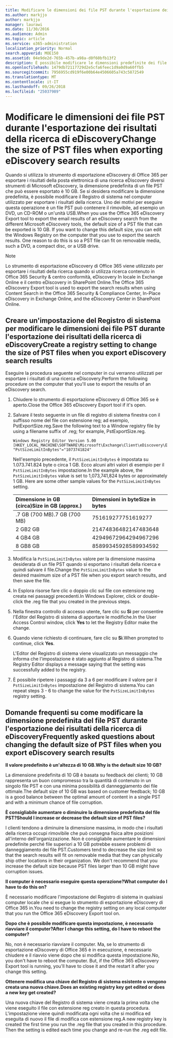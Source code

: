 ```yaml
---
title: Modificare le dimensioni dei file PST durante l'esportazione dei risultati della ricerca di eDiscovery
ms.author: markjjo
author: markjjo
manager: laurawi
ms.date: 11/30/2016
ms.audience: Admin
ms.topic: article
ms.service: o365-administration
localization_priority: Normal
search.appverid: MOE150
ms.assetid: 04e9de2d-765b-457b-a98a-d0f60bfb13f2
description: È possibile modificare le dimensioni predefinite dei file PST file scaricato nel computer quando si esportano i risultati della ricerca eDiscovery.
ms.openlocfilehash: 1479db72117729d2e5cfa6feec1d9a0d9a60ffb5
ms.sourcegitcommit: 7956955cd919f6e00b64e4506605a743c5872549
ms.translationtype: MT
ms.contentlocale: it-IT
ms.lasthandoff: 09/26/2018
ms.locfileid: "25037989"
---
```

# <a name="change-the-size-of-pst-files-when-exporting-ediscovery-search-results"></a><span data-ttu-id="92308-103">Modificare le dimensioni dei file PST durante l'esportazione dei risultati della ricerca di eDiscovery</span><span class="sxs-lookup"><span data-stu-id="92308-103">Change the size of PST files when exporting eDiscovery search results</span></span>

<span data-ttu-id="92308-p101">Quando si utilizza lo strumento di esportazione eDiscovery di Office 365 per esportare i risultati della posta elettronica di una ricerca eDiscovery diversi strumenti di Microsoft eDiscovery, la dimensione predefinita di un file PST che può essere esportato è 10 GB. Se si desidera modificare la dimensione predefinita, è possibile modificare il Registro di sistema nel computer utilizzato per esportare i risultati della ricerca. Uno dei motivi per eseguire questa operazione è un file PST può contenere il rimovibile, ad esempio un DVD, un CD-ROM o un'unità USB.</span><span class="sxs-lookup"><span data-stu-id="92308-p101">When you use the Office 365 eDiscovery Export tool to export the email results of an eDiscovery search from the different Microsoft eDiscovery tools, the default size of a PST file that can be exported is 10 GB. If you want to change this default size, you can edit the Windows Registry on the computer that you use to export the search results. One reason to do this is so a PST file can fit on removable media, such a DVD, a compact disc, or a USB drive.</span></span> 
  
> [!NOTE]
>  <span data-ttu-id="92308-107">Lo strumento di esportazione eDiscovery di Office 365 viene utilizzato per esportare i risultati della ricerca quando si utilizza ricerca contenuto in Office 365 Security &amp; centro conformità, eDiscovery In locale in Exchange Online e il centro eDiscovery in SharePoint Online.</span><span class="sxs-lookup"><span data-stu-id="92308-107">The Office 365 eDiscovery Export tool is used to export the search results when using Content Search in the Office 365 Security &amp; Compliance Center, In-Place eDiscovery in Exchange Online, and the eDiscovery Center in SharePoint Online.</span></span> 
  
## <a name="create-a-registry-setting-to-change-the-size-of-pst-files-when-you-export-ediscovery-search-results"></a><span data-ttu-id="92308-108">Creare un'impostazione del Registro di sistema per modificare le dimensioni dei file PST durante l'esportazione dei risultati della ricerca di eDiscovery</span><span class="sxs-lookup"><span data-stu-id="92308-108">Create a registry setting to change the size of PST files when you export eDiscovery search results</span></span>

<span data-ttu-id="92308-109">Eseguire la procedura seguente nel computer in cui verranno utilizzati per esportare i risultati di una ricerca eDiscovery.</span><span class="sxs-lookup"><span data-stu-id="92308-109">Perform the following procedure on the computer that you'll use to export the results of an eDiscovery search.</span></span>
  
1. <span data-ttu-id="92308-110">Chiudere lo strumento di esportazione eDiscovery di Office 365 se è aperto.</span><span class="sxs-lookup"><span data-stu-id="92308-110">Close the Office 365 eDiscovery Export tool if it's open.</span></span> 
    
2. <span data-ttu-id="92308-111">Salvare il testo seguente in un file di registro di sistema finestra con il suffisso nome del file con estensione reg; ad esempio, PstExportSize.reg.</span><span class="sxs-lookup"><span data-stu-id="92308-111">Save the following text to a Window registry file by using a filename suffix of .reg; for example, PstExportSize.reg.</span></span> 
    
    ```
    Windows Registry Editor Version 5.00
    [HKEY_LOCAL_MACHINE\SOFTWARE\Microsoft\Exchange\Client\eDiscovery\ExportTool]
    "PstSizeLimitInBytes"="1073741824"
    ```

    <span data-ttu-id="92308-p102">Nell'esempio precedente, il `PstSizeLimitInBytes` è impostata su 1.073.741.824 byte o circa 1 GB. Ecco alcuni altri valori di esempio per il `PstSizeLimitInBytes` impostazione.</span><span class="sxs-lookup"><span data-stu-id="92308-p102">In the example above, the  `PstSizeLimitInBytes` value is set to 1,073,741,824 bytes or approximately 1 GB. Here are some other sample values for the  `PstSizeLimitInBytes` setting.</span></span> 
    
    |<span data-ttu-id="92308-114">**Dimensione in GB (circa)**</span><span class="sxs-lookup"><span data-stu-id="92308-114">**Size in GB (approx.)**</span></span>|<span data-ttu-id="92308-115">**Dimensioni in byte**</span><span class="sxs-lookup"><span data-stu-id="92308-115">**Size in bytes**</span></span>|
    |:-----|:-----|
    |<span data-ttu-id="92308-116">.7 GB (700 MB)</span><span class="sxs-lookup"><span data-stu-id="92308-116">.7 GB (700 MB)</span></span>  <br/> |<span data-ttu-id="92308-117">751619277</span><span class="sxs-lookup"><span data-stu-id="92308-117">751619277</span></span>  <br/> |
    |<span data-ttu-id="92308-118">2 GB</span><span class="sxs-lookup"><span data-stu-id="92308-118">2 GB</span></span>  <br/> |<span data-ttu-id="92308-119">2147483648</span><span class="sxs-lookup"><span data-stu-id="92308-119">2147483648</span></span>  <br/> |
    |<span data-ttu-id="92308-120">4 GB</span><span class="sxs-lookup"><span data-stu-id="92308-120">4 GB</span></span>  <br/> |<span data-ttu-id="92308-121">4294967296</span><span class="sxs-lookup"><span data-stu-id="92308-121">4294967296</span></span>  <br/> |
    |<span data-ttu-id="92308-122">8 GB</span><span class="sxs-lookup"><span data-stu-id="92308-122">8 GB</span></span>  <br/> |<span data-ttu-id="92308-123">8589934592</span><span class="sxs-lookup"><span data-stu-id="92308-123">8589934592</span></span>  <br/> |
   
3. <span data-ttu-id="92308-124">Modifica la `PstSizeLimitInBytes` valore per la dimensione massima desiderata di un file PST quando si esportano i risultati della ricerca e quindi salvare il file.</span><span class="sxs-lookup"><span data-stu-id="92308-124">Change the `PstSizeLimitInBytes` value to the desired maximum size of a PST file when you export search results, and then save the file.</span></span> 
    
4. <span data-ttu-id="92308-125">In Esplora risorse fare clic o doppio clic sul file con estensione reg creata nei passaggi precedenti.</span><span class="sxs-lookup"><span data-stu-id="92308-125">In Windows Explorer, click or double-click the .reg file that you created in the previous steps.</span></span>
    
5. <span data-ttu-id="92308-126">Nella finestra controllo di accesso utente, fare clic su **Sì** per consentire l'Editor del Registro di sistema di apportare le modifiche.</span><span class="sxs-lookup"><span data-stu-id="92308-126">In the User Access Control window, click **Yes** to let the Registry Editor make the change.</span></span> 
    
6. <span data-ttu-id="92308-127">Quando viene richiesto di continuare, fare clic su **Sì**.</span><span class="sxs-lookup"><span data-stu-id="92308-127">When prompted to continue, click **Yes**.</span></span>
    
    <span data-ttu-id="92308-128">L'Editor del Registro di sistema viene visualizzato un messaggio che informa che l'impostazione è stato aggiunto al Registro di sistema.</span><span class="sxs-lookup"><span data-stu-id="92308-128">The Registry Editor displays a message saying that the setting was successfully added to the registry.</span></span>
    
7. <span data-ttu-id="92308-129">È possibile ripetere i passaggi da 3 a 6 per modificare il valore per il `PstSizeLimitInBytes` impostazione del Registro di sistema.</span><span class="sxs-lookup"><span data-stu-id="92308-129">You can repeat steps 3 - 6 to change the value for the  `PstSizeLimitInBytes` registry setting.</span></span> 
  
## <a name="frequently-asked-questions-about-changing-the-default-size-of-pst-files-when-you-export-ediscovery-search-results"></a><span data-ttu-id="92308-130">Domande frequenti su come modificare la dimensione predefinita del file PST durante l'esportazione dei risultati della ricerca di eDiscovery</span><span class="sxs-lookup"><span data-stu-id="92308-130">Frequently asked questions about changing the default size of PST files when you export eDiscovery search results</span></span>

 <span data-ttu-id="92308-131">**Il valore predefinito è un'altezza di 10 GB.**</span><span class="sxs-lookup"><span data-stu-id="92308-131">**Why is the default size 10 GB?**</span></span>
  
<span data-ttu-id="92308-132">La dimensione predefinita di 10 GB è basata su feedback dei clienti; 10 GB rappresenta un buon compromesso tra la quantità di contenuto in un singolo file PST e con una minima possibilità di danneggiamento dei file ottimale.</span><span class="sxs-lookup"><span data-stu-id="92308-132">The default size of 10 GB was based on customer feedback; 10 GB is a good balance between the optimal amount of content in a single PST and with a minimum chance of file corruption.</span></span>
  
 <span data-ttu-id="92308-133">**È consigliabile aumentare o diminuire la dimensione predefinita del file PST?**</span><span class="sxs-lookup"><span data-stu-id="92308-133">**Should I increase or decrease the default size of PST files?**</span></span>
  
<span data-ttu-id="92308-p103">I clienti tendono a diminuire la dimensione massima, in modo che i risultati della ricerca occupi rimovibile che può consegna fisica altre posizioni all'interno dell'organizzazione. Non è consigliabile aumentare le dimensioni predefinite perché file superiori a 10 GB potrebbe essere problemi di danneggiamento dei file PST.</span><span class="sxs-lookup"><span data-stu-id="92308-p103">Customers tend to decrease the size limit so that the search results will fit on removable media that they can physically ship other locations in their organization. We don't recommend that you increase the default size because PST files larger than 10 GB might have corruption issues.</span></span>
  
 <span data-ttu-id="92308-136">**Il computer è necessario eseguire questa operazione?**</span><span class="sxs-lookup"><span data-stu-id="92308-136">**What computer do I have to do this on?**</span></span>
  
<span data-ttu-id="92308-137">È necessario modificare l'impostazione del Registro di sistema in qualsiasi computer locale che si esegue lo strumento di esportazione eDiscovery di Office 365 in.</span><span class="sxs-lookup"><span data-stu-id="92308-137">You need to change the registry setting on any local computer that you run the Office 365 eDiscovery Export tool on.</span></span>
  
 <span data-ttu-id="92308-138">**Dopo che è possibile modificare questa impostazione, è necessario riavviare il computer?**</span><span class="sxs-lookup"><span data-stu-id="92308-138">**After I change this setting, do I have to reboot the computer?**</span></span>
  
<span data-ttu-id="92308-p104">No, non è necessario riavviare il computer. Ma, se lo strumento di esportazione eDiscovery di Office 365 è in esecuzione, è necessario chiudere e il riavvio viene dopo che si modifica questa impostazione.</span><span class="sxs-lookup"><span data-stu-id="92308-p104">No, you don't have to reboot the computer. But, if the Office 365 eDiscovery Export tool is running, you'll have to close it and the restart it after you change this setting.</span></span>
  
 <span data-ttu-id="92308-141">**Ottenere modifica una chiave del Registro di sistema esistente o vengono creata una nuova chiave.**</span><span class="sxs-lookup"><span data-stu-id="92308-141">**Does an existing registry key get edited or does a new key get created?**</span></span>
  
<span data-ttu-id="92308-p105">Una nuova chiave del Registro di sistema viene creata la prima volta che viene eseguito il file con estensione reg creato in questa procedura. L'impostazione viene quindi modificata ogni volta che si modifica ed eseguita di nuovo il file di modifica con estensione reg.</span><span class="sxs-lookup"><span data-stu-id="92308-p105">A new registry key is created the first time you run the .reg file that you created in this procedure. Then the setting is edited each time you change and re-run the .reg edit file.</span></span>
